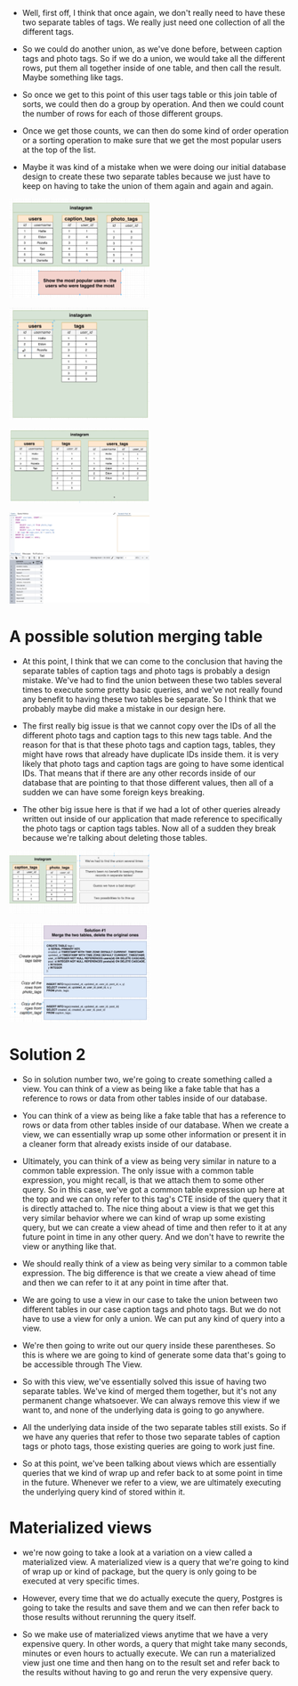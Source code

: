 
- Well, first off, I think that once again, we don't really need to have these two separate tables of tags. We really just need one collection of all the different tags.

- So we could do another union, as we've done before, between caption tags and photo tags. So if we do a union, we would take all the different rows, put them all together inside of one table, and then call the result. Maybe something like tags.

- So once we get to this point of this user tags table or this join table of sorts, we could then do a group by operation. And then we could count the number of rows for each of those different groups.

- Once we get those counts, we can then do some kind of order operation or a sorting operation to make sure that we get the most popular users at the top of the list.

- Maybe it was kind of a mistake when we were doing our initial database design to create these two separate tables because we just have to keep on having to take the union of them again and again and again.

[<img src="./pictures/most_popular_users.png" width="50%"/>](./pictures/most_popular_users.png)

[<img src="./pictures/most_popular_users_01.png" width="50%"/>](./pictures/most_popular_users_01.png)

[<img src="./pictures/most_popular_users_02.png" width="50%"/>](./pictures/most_popular_users_02.png)

[<img src="./pictures/most_popular_users_03.png" width="50%"/>](./pictures/most_popular_users_03.png)

# A possible solution merging table

- At this point, I think that we can come to the conclusion that having the separate tables of caption tags and photo tags is probably a design mistake. We've had to find the union between these two tables several times to execute some pretty basic queries, and we've not really found any benefit to having these two tables be separate. So I think that we probably maybe did make a mistake in our design here.

- The first really big issue is that we cannot copy over the IDs of all the different photo tags and caption tags to this new tags table. And the reason for that is that these photo tags and caption tags, tables, they might have rows that already have duplicate IDs inside them. it is very likely that photo tags and caption tags are going to have some identical IDs. That means that if there are any other records inside of our database that are pointing to that those different values, then all of a sudden we can have some foreign keys breaking.

- The other big issue here is that if we had a lot of other queries already written out inside of our application that made reference to specifically the photo tags or caption tags tables. Now all of a sudden they break because we're talking about deleting those tables.

[<img src="./pictures/merging_table_01.png" width="50%"/>](./pictures/merging_table_01.png)

[<img src="./pictures/merging_table_02.png" width="50%"/>](./pictures/merging_table_02.png)

# Solution 2

- So in solution number two, we're going to create something called a view. You can think of a view as being like a fake table that has a reference to rows or data from other tables inside of our database.

- You can think of a view as being like a fake table that has a reference to rows or data from other tables inside of our database. When we create a view, we can essentially wrap up some other information or present it in a cleaner form that already exists inside of our database.

- Ultimately, you can think of a view as being very similar in nature to a common table expression. The only issue with a common table expression, you might recall, is that we attach them to some other query. So in this case, we've got a common table expression up here at the top and we can only refer to this tag's CTE inside of the query that it is directly attached to. The nice thing about a view is that we get this very similar behavior where we can kind of wrap up some existing query, but we can create a view ahead of time and then refer to it at any future point in time in any other query. And we don't have to rewrite the view or anything like that.

- We should really think of a view as being very similar to a common table expression. The big difference is that we create a view ahead of time and then we can refer to it at any point in time after that.

- We are going to use a view in our case to take the union between two different tables in our case caption tags and photo tags. But we do not have to use a view for only a union. We can put any kind of query into a view.

- We're then going to write out our query inside these parentheses. So this is where we are going to kind of generate some data that's going to be accessible through The View.

- So with this view, we've essentially solved this issue of having two separate tables. We've kind of merged them together, but it's not any permanent change whatsoever. We can always remove this view if we want to, and none of the underlying data is going to go anywhere.

- All the underlying data inside of the two separate tables still exists. So if we have any queries that refer to those two separate tables of caption tags or photo tags, those existing queries are going to work just fine.

- So at this point, we've been talking about views which are essentially queries that we kind of wrap up and refer back to at some point in time in the future. Whenever we refer to a view, we are ultimately executing the underlying query kind of stored within it.

# Materialized views

- we're now going to take a look at a variation on a view called a materialized view. A materialized view is a query that we're going to kind of wrap up or kind of package, but the query is only going to be executed at very specific times.

- However, every time that we do actually execute the query, Postgres is going to take the results and save them and we can then refer back to those results without rerunning the query itself.

- So we make use of materialized views anytime that we have a very expensive query. In other words, a query that might take many seconds, minutes or even hours to actually execute. We can run a materialized view just one time and then hang on to the result set and refer back to the results without having to go and rerun the very expensive query.